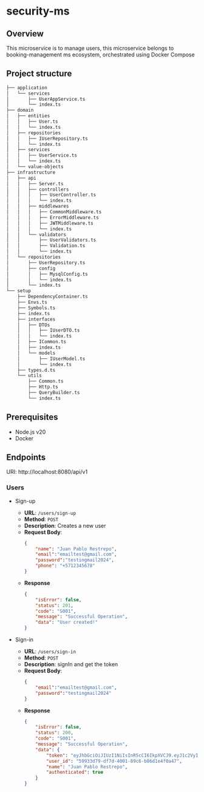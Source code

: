 # security-ms

## Overview

This microservice is to manage users, this microservice belongs to booking-management ms ecosystem, orchestrated using Docker Compose

## Project structure

```bash
├── application
│   └── services
│       ├── UserAppService.ts
│       └── index.ts
├── domain
│   ├── entities
│   │   ├── User.ts
│   │   └── index.ts
│   ├── repositories
│   │   ├── IUserRepository.ts
│   │   └── index.ts
│   ├── services
│   │   ├── UserService.ts
│   │   └── index.ts
│   └── value-objects
├── infrastructure
│   ├── api
│   │   ├── Server.ts
│   │   ├── controllers
│   │   │   ├── UserController.ts
│   │   │   └── index.ts
│   │   ├── middlewares
│   │   │   ├── CommonMiddleware.ts
│   │   │   ├── ErrorMiddleware.ts
│   │   │   ├── JWTMiddleware.ts
│   │   │   └── index.ts
│   │   └── validators
│   │       ├── UserValidators.ts
│   │       ├── Validation.ts
│   │       └── index.ts
│   └── repositories
│       ├── UserRepository.ts
│       ├── config
│       │   ├── MysqlConfig.ts
│       │   └── index.ts
│       └── index.ts
└── setup
    ├── DependencyContainer.ts
    ├── Envs.ts
    ├── Symbols.ts
    ├── index.ts
    ├── interfaces
    │   ├── DTOs
    │   │   ├── IUserDTO.ts
    │   │   └── index.ts
    │   ├── ICommon.ts
    │   ├── index.ts
    │   └── models
    │       ├── IUserModel.ts
    │       └── index.ts
    ├── types.d.ts
    └── utils
        ├── Common.ts
        ├── Http.ts
        ├── QueryBuilder.ts
        └── index.ts
```

## Prerequisites

* Node.js v20
* Docker

## Endpoints

URI: http://localhost:8080/api/v1

### Users

* Sign-up
  - **URL**: `/users/sign-up`
  - **Method**: `POST`
  - **Description**: Creates a new user
  - **Request Body**:
    ```json
    {
        "name": "Juan Pablo Restrepo",
        "email":"emailtest@gmail.com",
        "password":"testingmail2024",
        "phone": "+5712345678"
    }
    ```
  - **Response**
      ```json
      {
          "isError": false,
          "status": 201,
          "code": "S001",
          "message": "Successful Operation",
          "data": "User created!"
      }
      ```

* Sign-in
    - **URL**: `/users/sign-in`
    - **Method**: `POST`
    - **Description**: signIn and get the token
    - **Request Body**:
        ```json
        {
            "email":"emailtest@gmail.com",
            "password":"testingmail2024"
        }
        ```
    - **Response**
      ```json
      {
          "isError": false,
          "status": 200,
          "code": "S001",
          "message": "Successful Operation",
          "data": {
              "token": "eyJhbGciOiJIUzI1NiIsInR5cCI6IkpXVCJ9.eyJ1c2VyIjp7ImlkIjoiNTk5MzNkNzktZGY3ZC00MDAxLTg5YzYtYjg2ZDFlNGYwYTQ3IiwibmFtZSI6Ikp1YW4gUGFibG8gUmVzdHJlcG8iLCJlbWFpbCI6ImVtYWlsdGVzdEBnbWFpbC5jb20iLCJwYXNzd29yZCI6IiQyYiQwNSREbDkxMEU0QTEwanluUnZiTVZ2QlFPWXlHdTY4Z1p2T210NnZYendLTWZzdjJmMWxJaHZ0bSIsInBob25lIjoiKzU3MzEwNDUxNTQ1IiwiY3JlYXRlZEF0IjoiMjAyNC0xMi0wN1QxNjoyMjozNS4wMDBaIn0sImlhdCI6MTczMzU4ODU4OH0._8ZbPFRpy-iv2kIRO4swAZtc_wnHUrCDzeR-_zsblqE",
              "user_id": "59933d79-df7d-4001-89c6-b86d1e4f0a47",
              "name": "Juan Pablo Restrepo",
              "authenticated": true
          }
      }
      ```
